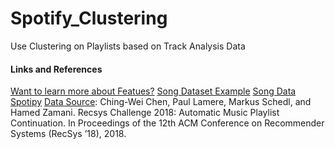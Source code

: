 # Spotify_Clustering
Use Clustering on Playlists based on Track Analysis Data



#### Links and References
[Want to learn more about Featues?](https://developer.spotify.com/documentation/web-api/reference/tracks/get-audio-features/)
[Song Dataset Example]()
[Song Data](https://www.kaggle.com/yamaerenay/spotify-dataset-19212020-160k-tracks)
[Spotipy](https://spotipy.readthedocs.io/en/2.16.1/)
[Data Source](https://www.aicrowd.com/challenges/spotify-million-playlist-dataset-challenge#citation):
Ching-Wei Chen, Paul Lamere, Markus Schedl, and Hamed Zamani. Recsys Challenge 2018: Automatic Music Playlist Continuation. In Proceedings of the 12th ACM Conference on Recommender Systems (RecSys ’18), 2018.
[]()
